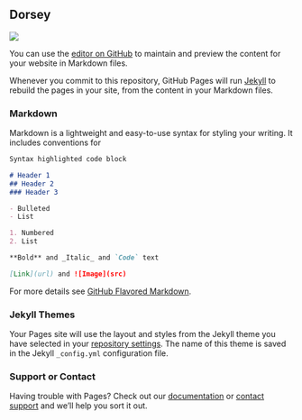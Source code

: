 ## Dorsey

<a href="https://user-images.githubusercontent.com/20360583/39476147-f45472f8-4d28-11e8-8c3a-c2c83fe911f2.jpg"
target="_blank">
<img src="https://user-images.githubusercontent.com/20360583/39476147-f45472f8-4d28-11e8-8c3a-c2c83fe911f2.jpg"></a>

You can use the [editor on GitHub](https://github.com/jdorsey1/jdorsey1.github.io/edit/master/README.md) to maintain and preview the content for your website in Markdown files.

Whenever you commit to this repository, GitHub Pages will run [Jekyll](https://jekyllrb.com/) to rebuild the pages in your site, from the content in your Markdown files.

### Markdown

Markdown is a lightweight and easy-to-use syntax for styling your writing. It includes conventions for

```markdown
Syntax highlighted code block

# Header 1
## Header 2
### Header 3

- Bulleted
- List

1. Numbered
2. List

**Bold** and _Italic_ and `Code` text

[Link](url) and ![Image](src)
```

For more details see [GitHub Flavored Markdown](https://guides.github.com/features/mastering-markdown/).

### Jekyll Themes

Your Pages site will use the layout and styles from the Jekyll theme you have selected in your [repository settings](https://github.com/jdorsey1/jdorsey1.github.io/settings). The name of this theme is saved in the Jekyll `_config.yml` configuration file.

### Support or Contact

Having trouble with Pages? Check out our [documentation](https://help.github.com/categories/github-pages-basics/) or [contact support](https://github.com/contact) and we’ll help you sort it out.
